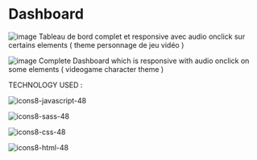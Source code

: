 # Dashboard







![image](https://github.com/Ukarn08/League-Characters-Wiki/assets/108266433/13f3792a-00e1-4b20-95ed-8aa6d2b56d62)
 Tableau de bord complet et responsive avec audio onclick sur certains elements ( theme personnage de jeu vidéo ) 


![image](https://github.com/Ukarn08/League-Characters-Wiki/assets/108266433/f148ea02-ac71-426c-a5fb-3ff30c854428)
 Complete Dashboard  which is responsive with audio onclick on some elements ( videogame character theme ) 


TECHNOLOGY USED :



![icons8-javascript-48](https://github.com/Ukarn08/Dashboard-game-theme/assets/108266433/cb4030aa-ef4f-46e2-ab15-80f2adec7511)

![icons8-sass-48](https://github.com/Ukarn08/Dashboard-game-theme/assets/108266433/d26ab793-0b67-4388-a867-6c2e129c42ec)

![icons8-css-48](https://github.com/Ukarn08/Dashboard-game-theme/assets/108266433/b52549a6-0722-4c9b-98e6-05cf73b59716)

![icons8-html-48](https://github.com/Ukarn08/Dashboard-game-theme/assets/108266433/0e26f9e1-e53c-494a-a4b3-d0c187c6626c)
